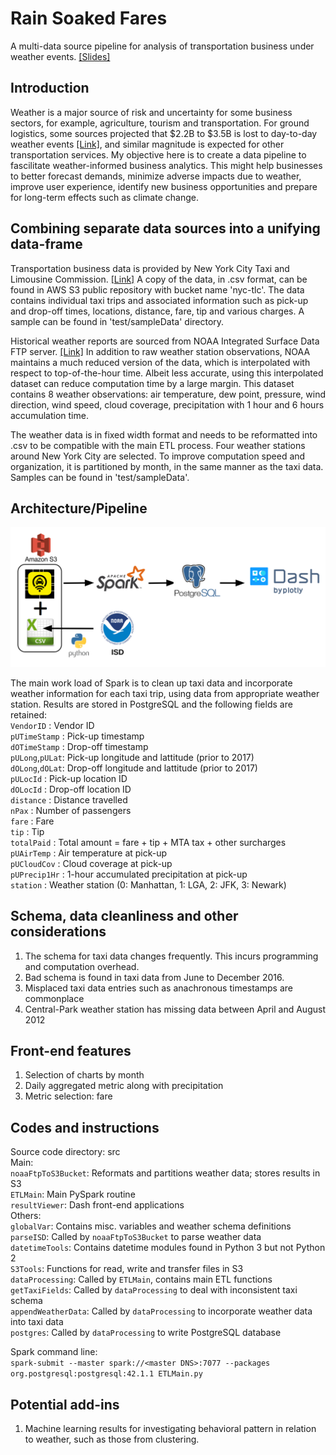# Rain Soaked Fares
A multi-data source pipeline for analysis of transportation business under weather events. [[Slides]](https://drive.google.com/open?id=1nBWA5YXQFMMVoYC-kNVqIkVY8-l0XJL3)

## Introduction
Weather is a major source of risk and uncertainty for some business sectors, for example, agriculture, tourism and transportation. For ground logistics, some sources projected that $2.2B to $3.5B is lost to day-to-day weather events [[Link]](https://www.fleetowner.com/blog/mitigating-weather-s-impact-trucking), and similar magnitude is expected for other transportation services. My objective here is to create a data pipeline to fascilitate weather-informed business analytics. This might help businesses to better forecast demands, minimize adverse impacts due to weather, improve user experience, identify new business opportunities and prepare for long-term effects such as climate change.

## Combining separate data sources into a unifying data-frame
Transportation business data is provided by New York City Taxi and Limousine Commission. [[Link]](https://www1.nyc.gov/site/tlc/about/tlc-trip-record-data.page) A copy of the data, in .csv format, can be found in AWS S3 public repository with bucket name 'nyc-tlc'. The data contains individual taxi trips and associated information such as pick-up and drop-off times, locations, distance, fare, tip and various charges. A sample can be found in 'test/sampleData' directory.

Historical weather reports are sourced from NOAA Integrated Surface Data FTP server. [[Link]](https://www.ncdc.noaa.gov/isd/data-access) In addition to raw weather station observations, NOAA maintains a much reduced version of the data, which is interpolated with respect to top-of-the-hour time. Albeit less accurate, using this interpolated dataset can reduce computation time by a large margin. This dataset contains 8 weather observations: air temperature, dew point, pressure, wind direction, wind speed, cloud coverage, precipitation with 1 hour and 6 hours accumulation time.

The weather data is in fixed width format and needs to be reformatted into .csv to be compatible with the main ETL process. Four weather stations around New York City are selected. To improve computation speed and organization, it is partitioned by month, in the same manner as the taxi data. Samples can be found in 'test/sampleData'.

## Architecture/Pipeline
![Tech Stack](https://github.com/colinmec/InsightDE-RainSoakedFares/blob/master/Tech%20Stack.png)

The main work load of Spark is to clean up taxi data and incorporate weather information for each taxi trip, using data from appropriate weather station. Results are stored in PostgreSQL and the following fields are retained:  
    `VendorID`      : Vendor ID  
    `pUTimeStamp`   : Pick-up timestamp  
    `dOTimeStamp`   : Drop-off timestamp  
    `pULong`,`pULat`: Pick-up longitude and lattitude (prior to 2017)  
    `dOLong`,`dOLat`: Drop-off longitude and lattitude (prior to 2017)  
    `pULocId`       : Pick-up location ID  
    `dOLocId`       : Drop-off location ID  
    `distance`      : Distance travelled  
    `nPax`          : Number of passengers  
    `fare`          : Fare  
    `tip`           : Tip  
    `totalPaid`     : Total amount = fare + tip + MTA tax + other surcharges  
    `pUAirTemp`     : Air temperature at pick-up  
    `pUCloudCov`    : Cloud coverage at pick-up  
    `pUPrecip1Hr`   : 1-hour accumulated precipitation at pick-up  
    `station`       : Weather station (0: Manhattan, 1: LGA, 2: JFK, 3: Newark)  

## Schema, data cleanliness and other considerations
1. The schema for taxi data changes frequently. This incurs programming and computation overhead.  
2. Bad schema is found in taxi data from June to December 2016.  
3. Misplaced taxi data entries such as anachronous timestamps are commonplace  
4. Central-Park weather station has missing data between April and August 2012

## Front-end features
1. Selection of charts by month  
2. Daily aggregated metric along with precipitation  
3. Metric selection: fare  

## Codes and instructions
Source code directory: src  
Main:  
`noaaFtpToS3Bucket`: Reformats and partitions weather data; stores results in S3  
`ETLMain`: Main PySpark routine  
`resultViewer`: Dash front-end applications  
Others:  
`globalVar`: Contains misc. variables and weather schema definitions  
`parseISD`: Called by `noaaFtpToS3Bucket` to parse weather data  
`datetimeTools`: Contains datetime modules found in Python 3 but not Python 2  
`S3Tools`: Functions for read, write and transfer files in S3  
`dataProcessing`: Called by `ETLMain`, contains main ETL functions  
`getTaxiFields`: Called by `dataProcessing` to deal with inconsistent taxi schema  
`appendWeatherData`: Called by `dataProcessing` to incorporate weather data into taxi data  
`postgres`: Called by `dataProcessing` to write PostgreSQL database  

Spark command line:  
`spark-submit --master spark://<master DNS>:7077 --packages org.postgresql:postgresql:42.1.1 ETLMain.py`

## Potential add-ins
1. Machine learning results for investigating behavioral pattern in relation to weather, such as those from clustering.
